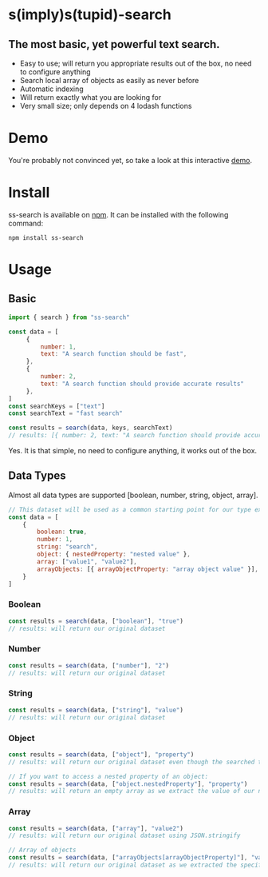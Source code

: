 # s(imply)s(tupid)-search
## The most basic, yet powerful text search.

- Easy to use; will return you appropriate results out of the box, no need to configure anything
- Search local array of objects as easily as never before
- Automatic indexing
- Will return exactly what you are looking for
- Very small size; only depends on 4 lodash functions

# Demo
You're probably not convinced yet, so take a look at this interactive
[demo]().

# Install
ss-search is available on [npm](https://www.npmjs.com/package/ss-search). It can be installed with the following command:

`npm install ss-search` 

# Usage

## Basic
```javascript
import { search } from "ss-search"

const data = [
     {
         number: 1,
         text: "A search function should be fast",
     },
     {
         number: 2,
         text: "A search function should provide accurate results"
     },
]
const searchKeys = ["text"] 
const searchText = "fast search"

const results = search(data, keys, searchText)
// results: [{ number: 2, text: "A search function should provide accurate results" }]
```

Yes. It is that simple, no need to configure anything, it works out of the box.

## Data Types

Almost all data types are supported [boolean, number, string, object, array].
```javascript
// This dataset will be used as a common starting point for our type examples
const data = [
    {
        boolean: true,
        number: 1,
        string: "search",
        object: { nestedProperty: "nested value" },
        array: ["value1", "value2"],
        arrayObjects: [{ arrayObjectProperty: "array object value" }],
    }
]
```

### Boolean
```javascript
const results = search(data, ["boolean"], "true")
// results: will return our original dataset
```

### Number
```javascript
const results = search(data, ["number"], "2")
// results: will return our original dataset
```

### String
```javascript
const results = search(data, ["string"], "value")
// results: will return our original dataset
```

### Object
```javascript
const results = search(data, ["object"], "property")
// results: will return our original dataset even though the searched text is not contained in the `nestedProperty` value, because our object will be transformed to a string with JSON.stringify

// If you want to access a nested property of an object:
const results = search(data, ["object.nestedProperty"], "property")
// results: will return an empty array as we extract the value of our nested object
```

### Array
```javascript
const results = search(data, ["array"], "value2")
// results: will return our original dataset using JSON.stringify

// Array of objects
const results = search(data, ["arrayObjects[arrayObjectProperty]"], "value object")
// results: will return our original dataset as we extracted the specific value of the array objects using the array selector
```